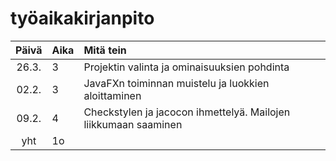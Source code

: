 # työaikakirjanpito

| Päivä | Aika | Mitä tein  |
| :----:|:-----| :-----|
| 26.3. | 3    | Projektin valinta ja ominaisuuksien pohdinta |
| 02.2. | 3    | JavaFXn toiminnan muistelu ja luokkien aloittaminen |
| 09.2. | 4    | Checkstylen ja jacocon ihmettelyä. Mailojen liikkumaan saaminen |
| yht | 1o | | 
